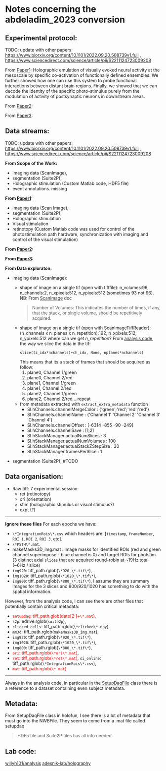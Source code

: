 # Notes concerning the abdeladim_2023 conversion

## Experimental protocol:
TODO: update with other papers: 
https://www.biorxiv.org/content/10.1101/2022.09.20.508739v1.full ,
https://www.sciencedirect.com/science/article/pii/S2211124723009208

From [Paper1](https://www.biorxiv.org/content/10.1101/2023.03.02.530875v2.full): Holographic emulation of visually evoked neural activity at the mesoscale by specific co-activation of functionally defined ensembles. We further showed how one can use this system to probe functional interactions between distant brain regions. Finally, we showed that we can decode the identity of the specific photo-stimulus purely from the modulation of activity of postsynaptic neurons in downstream areas.

From [Paper2](https://www.biorxiv.org/content/10.1101/2022.09.20.508739v1.full):

From [Paper3](https://www.sciencedirect.com/science/article/pii/S2211124723009208):

## Data streams:

TODO: update with other papers: 
https://www.biorxiv.org/content/10.1101/2022.09.20.508739v1.full ,
https://www.sciencedirect.com/science/article/pii/S2211124723009208

**From Scope of the Work:**
- imaging data (ScanImage),
- segmentation (Suite2P), 
- Holographic stimulation (Custom Matlab code, HDF5 file)
- event annotations. missing

**From [Paper1](https://www.biorxiv.org/content/10.1101/2023.03.02.530875v2.full):**
- imaging data (Scan Image),
- segmentation (Suite2P), 
- Holographic stimulation 
- Visual stimulation
- retinotopy
(Custom Matlab code was used for control of the photostimulation path hardware, synchronization with imaging and control of the visual stimulation)

**From [Paper2](https://www.biorxiv.org/content/10.1101/2022.09.20.508739v1.full):**

**From [Paper3](https://www.sciencedirect.com/science/article/pii/S2211124723009208):**

**From Data exploraton:**
- imaging data (ScanImage): 
    - shape of image on a single tif (open with tifffile): n_volumes:96, n_channels:2, n_xpixels:512, n_ypixels:512 (sometimes 93 not 96). 
    NB: From [ScanImage](https://docs.scanimage.org/Concepts/Volume+Imaging.html?highlight=frames+per+volume) doc
        >Number of Volumes: This indicates the number of times, if any, that the  stack, or single volume, should be repetitively acquired.
    - shape of image on a single tif (open with ScanImageTiffReader): (n_channels x n_planes x n_repetition):192, n_xpixels:512, n_ypixels:512
    where can we get *n_repetition*?
        From [analysis code](https://github.com/willyh101/analysis/blob/5bd562ca531a6cc9ce9a57ed76229d89a8fcb82d/holofun/si_tiff.py#L157C1-L170C68), the way we slice the data in the tif: 
        ```
        slice((z_idx*nchannels)+ch_idx, None, nplanes*nchannels) 
        ```
        This means that its a stack of frames that should be acquired as follow:
        1. plane0, Channel 1/green
        2. plane0, Channel 2/red
        3. plane1, Channel 1/green
        4. plane1, Channel 2/red
        5. plane2, Channel 1/green
        6. plane2, Channel 2/red 
        ...repeat       
    - from metadata extracted with `extract_extra_metadata` function 
        - SI.hChannels.channelMergeColor : {'green';'red';'red';'red'}
        - SI.hChannels.channelName : {'Channel 1' 'Channel 2' 'Channel 3' 'Channel 4'}
        - SI.hChannels.channelOffset : [-6314 -855 -90 -249]
        - SI.hChannels.channelSave : [1;2]
        - SI.hStackManager.actualNumSlices : 3
        - SI.hStackManager.actualNumVolumes : 100
        - SI.hStackManager.actualStackZStepSize : 30
        - SI.hStackManager.framesPerSlice : 1

- segmentation (Suite2P), #TODO
## Data organisation: 
- Raw tiff: 7 experimental session:
    - ret (retinotopy)
    - ori (orientation)
    - stim (holographic stimulus or visual stimulus?)
    - expt (?)
--------------------
**Ignore these files**
For each epochs we have:
- `\*IntegrationRois\*.csv` which headers are: [`timestamp`, `frameNumber`, `ROI 1`, `ROI 2`, `ROI 3`, etc]. 
- `\*PSTH\*.mat`.
- makeMasks3D_img.mat : image masks for identified ROIs (red and green channel superimpose - blue channel is 0) and target ROIs for photstim (3 distinct axial `slices` that are acquired round-robin at ~19Hz total (~6Hz / slice)
- `img920`: tiff_path.rglob(`\*920_\*.tif\*`),
- `img1020`: tiff_path.rglob(`\*1020_\*.tif\*`),
- `img800`: tiff_path.rglob(`\*800_\*.tif\*`),
I assume they are summary images for the 3 slices and 800/920/1020 has something to do with the spatial information.

However, from the analysis code, I can see there are other files that potentially contain critical metadata:
- <span style="color: red;">`setupdaq`: tiff_path.glob(date[2:]+`\*.mat`)</span>,
- `s2p`: edrive.rglob(`suite2p`),
- `clicked_cells`: tiff_path.rglob(`\*clicked\*.npy`),
- `mm3d`: tiff_path.rglob(`makeMasks3D_img.mat`),
- `img920`: tiff_path.rglob(`\*920_\*.tif\*`),
- `img1020`: tiff_path.rglob(`\*1020_\*.tif\*`),
- `img800`: tiff_path.rglob(`\*800_\*.tif\*`),
- <span style="color: red;">`ori`: tiff_path.rglob(`\*ori\*.mat`)</span>,
- <span style="color: red;">`ret`: tiff_path.rglob(`\*ret\*.mat`)</span>,
`si_online`: tiff_path.rglob(`\*IntegrationRois\*.csv`),
- <span style="color: red;">`mat`: tiff_path.rglob(`\*.mat`)</span>
--------------------

Always in the analysis code, in particular in the [SetupDaqFile](https://github.com/willyh101/analysis/blob/5bd562ca531a6cc9ce9a57ed76229d89a8fcb82d/holofun/daq.py#L11C1-L58C59) class there is a reference to a dataset containing even subject metadata. 
## Metadata:
From SetupDaqFile class in holofun, I see there is a lot of metadata that must go into the NWBFile. They seem to come from a .mat file called setupdaq
> HDF5 file and Suite2P files has all info needed.  
## Lab code:
[willyh101/analysis](https://github.com/willyh101/analysis/tree/5bd562ca531a6cc9ce9a57ed76229d89a8fcb82d)
[adesnik-lab/holography](https://github.com/adesnik-lab/holography/tree/main)

